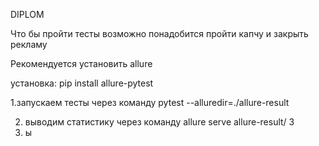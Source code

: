 DIPLOM

Что бы пройти тесты возможно понадобится пройти капчу и закрыть рекламу

Рекомендуется установить allure

установка: pip install allure-pytest

1.запускаем тесты через команду pytest --alluredir=./allure-result

2. выводим статистику через команду allure serve allure-result/
3
3. ы
